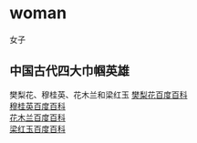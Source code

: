 # woman
女子
## 中国古代四大巾帼英雄
樊梨花、穆桂英、花木兰和梁红玉
[樊梨花百度百科](https://baike.baidu.com/item/%E6%A8%8A%E6%A2%A8%E8%8A%B1/823283?fr=aladdin)<br>
[穆桂英百度百科](https://baike.baidu.com/item/%E7%A9%86%E6%A1%82%E8%8B%B1/720499)<br>
[花木兰百度百科](https://baike.baidu.com/item/%E8%8A%B1%E6%9C%A8%E5%85%B0/6456)<br>
[梁红玉百度百科](https://baike.baidu.com/item/%E6%A2%81%E7%BA%A2%E7%8E%89/39436)<br>
